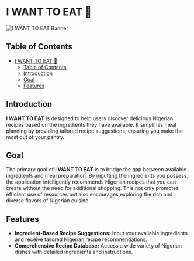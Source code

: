 # I WANT TO EAT 🍲

![I WANT TO EAT Banner](https://imgur.com/undefined)


## Table of Contents
- [I WANT TO EAT 🍲](#i-want-to-eat-)
  - [Table of Contents](#table-of-contents)
  - [Introduction](#introduction)
  - [Goal](#goal)
  - [Features](#features)


## Introduction

**I WANT TO EAT** is  designed to help users discover delicious Nigerian recipes based on the ingredients they have available.  It simplifies meal planning by providing tailored recipe suggestions, ensuring you make the most out of your pantry.

## Goal

The primary goal of **I WANT TO EAT** is to bridge the gap between available ingredients and meal preparation. By inputting the ingredients you possess, the application intelligently recommends Nigerian recipes that you can create without the need for additional shopping. This not only promotes efficient use of resources but also encourages exploring the rich and diverse flavors of Nigerian cuisine.

## Features

- **Ingredient-Based Recipe Suggestions:** Input your available ingredients and receive tailored Nigerian recipe recommendations.
- **Comprehensive Recipe Database:** Access a wide variety of Nigerian dishes with detailed ingredients and instructions.
